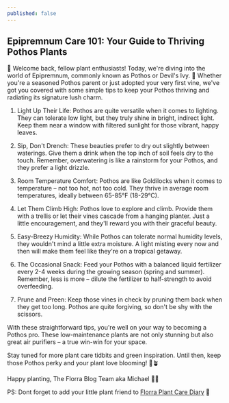 ```yaml
---
published: false
---
```

## Epipremnum Care 101: Your Guide to Thriving Pothos Plants

🌿 Welcome back, fellow plant enthusiasts! Today, we're diving into the world of Epipremnum, commonly known as Pothos or Devil's Ivy. 🌱 Whether you're a seasoned Pothos parent or just adopted your very first vine, we've got you covered with some simple tips to keep your Pothos thriving and radiating its signature lush charm.

1. Light Up Their Life: Pothos are quite versatile when it comes to lighting. They can tolerate low light, but they truly shine in bright, indirect light. Keep them near a window with filtered sunlight for those vibrant, happy leaves.

2. Sip, Don't Drench: These beauties prefer to dry out slightly between waterings. Give them a drink when the top inch of soil feels dry to the touch. Remember, overwatering is like a rainstorm for your Pothos, and they prefer a light drizzle.

3. Room Temperature Comfort: Pothos are like Goldilocks when it comes to temperature – not too hot, not too cold. They thrive in average room temperatures, ideally between 65-85°F (18-29°C).

4. Let Them Climb High: Pothos love to explore and climb. Provide them with a trellis or let their vines cascade from a hanging planter. Just a little encouragement, and they'll reward you with their graceful beauty.

5. Easy-Breezy Humidity: While Pothos can tolerate normal humidity levels, they wouldn't mind a little extra moisture. A light misting every now and then will make them feel like they're on a tropical getaway.

6. The Occasional Snack: Feed your Pothos with a balanced liquid fertilizer every 2-4 weeks during the growing season (spring and summer). Remember, less is more – dilute the fertilizer to half-strength to avoid overfeeding.

7. Prune and Preen: Keep those vines in check by pruning them back when they get too long. Pothos are quite forgiving, so don't be shy with the scissors.

With these straightforward tips, you're well on your way to becoming a Pothos pro. These low-maintenance plants are not only stunning but also great air purifiers – a true win-win for your space.

Stay tuned for more plant care tidbits and green inspiration. Until then, keep those Pothos perky and your plant love blooming! 🌿🪴

Happy planting,
The Florra Blog Team aka Michael 🌱🍃

PS: Dont forget to add your little plant friend to [Florra Plant Care Diary](https://www.florra.app/) 💚
